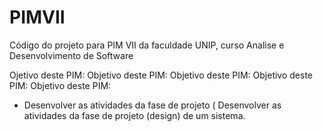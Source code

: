 # PIMVII
Código do projeto para PIM VII da faculdade UNIP, curso Analise e Desenvolvimento de Software

Ojetivo deste PIM: Objetivo deste PIM: Objetivo deste PIM: Objetivo deste PIM: Objetivo deste PIM:
- Desenvolver as atividades da fase de projeto ( Desenvolver as atividades da fase de projeto (design) de um sistema.
